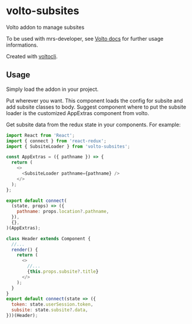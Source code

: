 # volto-subsites

Volto addon to manage subsites

To be used with mrs-developer, see [Volto docs](https://docs.voltocms.com/customizing/add-ons/) for further usage informations.

Created with [voltocli](https://github.com/nzambello/voltocli).

## Usage

Simply load the addon in your project.

Put <SubsiteLoader pathname={this.props.pathname} /> wherever you want. This component loads the config for subsite and add subsite classes to body.
Suggest component where to put the subsite loader is the customized AppExtras component from volto.

Get subsite data from the redux state in your components. For example:

```js
import React from 'React';
import { connect } from 'react-redux';
import { SubsiteLoader } from 'volto-subsites';

const AppExtras = ({ pathname }) => {
  return (
    <>
      <SubsiteLoader pathname={pathname} />
    </>
  );
};

export default connect(
  (state, props) => ({
    pathname: props.location?.pathname,
  }),
  {},
)(AppExtras);
```

```js
class Header extends Component {
  //...
  render() {
    return (
      <>
        //...
        {this.props.subsite?.title}
      </>
    );
  }
}
export default connect(state => ({
  token: state.userSession.token,
  subsite: state.subsite?.data,
}))(Header);
```

